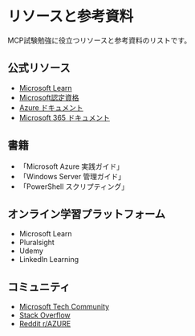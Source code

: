 # リソースと参考資料

MCP試験勉強に役立つリソースと参考資料のリストです。

## 公式リソース

- [Microsoft Learn](https://learn.microsoft.com/ja-jp/)
- [Microsoft認定資格](https://learn.microsoft.com/ja-jp/certifications/)
- [Azure ドキュメント](https://learn.microsoft.com/ja-jp/azure/)
- [Microsoft 365 ドキュメント](https://learn.microsoft.com/ja-jp/microsoft-365/)

## 書籍

- 「Microsoft Azure 実践ガイド」
- 「Windows Server 管理ガイド」
- 「PowerShell スクリプティング」

## オンライン学習プラットフォーム

- Microsoft Learn
- Pluralsight
- Udemy
- LinkedIn Learning

## コミュニティ

- [Microsoft Tech Community](https://techcommunity.microsoft.com/)
- [Stack Overflow](https://stackoverflow.com/)
- [Reddit r/AZURE](https://www.reddit.com/r/AZURE/)